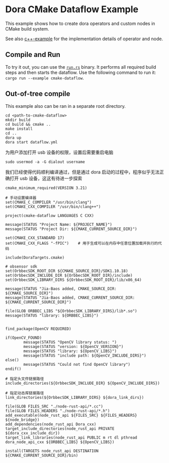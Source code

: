 # Dora CMake Dataflow Example

This example shows how to create dora operators and custom nodes in CMake build system.

See also [c++-example](https://github.com/dora-rs/dora/blob/main/examples/c%2B%2B-dataflow/README.md) for the implementation details of operator and node.

## Compile and Run

To try it out, you can use the [`run.rs`](./run.rs) binary. It performs all required build steps and then starts the dataflow. Use the following command to run it: `cargo run --example cmake-dataflow`.

## Out-of-tree compile

This example also can be ran in a separate root directory.
```
cd <path-to-cmake-dataflow>
mkdir build
cd build && cmake ..
make install
cd ..
dora up
dora start dataflow.yml
```

为用户添加打开 usb 设备的权限，设置后需要重启电脑

```
sudo usermod -a -G dialout username
```

我们已经使得代码顺利编译通过，但是通过 dora 启动的过程中，程序似乎无法正确打开 usb 设备，这这有待进一步探索

```
cmake_minimum_required(VERSION 3.21)

# 手动设置编译器
set(CMAKE_C_COMPILER "/usr/bin/clang")
set(CMAKE_CXX_COMPILER "/usr/bin/clang++")

project(cmake-dataflow LANGUAGES C CXX)

message(STATUS "Project Name: ${PROJECT_NAME}")
message(STATUS "Project Dir: ${CMAKE_CURRENT_SOURCE_DIR}")

set(CMAKE_CXX_STANDARD 17)
set(CMAKE_CXX_FLAGS "-fPIC")    # 用于生成可以在内存中任意位置加载并执行的代码

include(DoraTargets.cmake)

# obsensor sdk
set(OrbbecSDK_ROOT_DIR ${CMAKE_SOURCE_DIR}/SDK1.10.18)
set(OrbbecSDK_INCLUDE_DIR ${OrbbecSDK_ROOT_DIR}/include)
set(OrbbecSDK_LIBRARY_DIRS ${OrbbecSDK_ROOT_DIR}/lib/x86_64)

message(STATUS "Jia-Baos added, CMAKE_SOURCE_DIR: ${CMAKE_SOURCE_DIR}")
message(STATUS "Jia-Baos added, CMAKE_CURRENT_SOURCE_DIR: ${CMAKE_CURRENT_SOURCE_DIR}")

file(GLOB ORBBEC_LIBS "${OrbbecSDK_LIBRARY_DIRS}/lib*.so")
message(STATUS "library: ${ORBBEC_LIBS}")


find_package(OpenCV REQUIRED)

if(OpenCV_FOUND)
        message(STATUS "OpenCV library status: ")
        message(STATUS "version: ${OpenCV_VERSION}")
        message(STATUS "library: ${OpenCV_LIBS}")
        message(STATUS "include path: ${OpenCV_INCLUDE_DIRS}")
else()
        message(STATUS "Could not find OpenCV library")
endif()

# 指定头文件链接路径
include_directories(${OrbbecSDK_INCLUDE_DIR} ${OpenCV_INCLUDE_DIRS})

# 指定动态库链接路径
link_directories(${OrbbecSDK_LIBRARY_DIRS} ${dora_link_dirs})

file(GLOB FILES_SRC "./node-rust-api/*.cc")
file(GLOB FILES_HEADERS "./node-rust-api/*.h")
add_executable(node_rust_api ${FILES_SRC} ${FILES_HEADERS} ${node_bridge})
add_dependencies(node_rust_api Dora_cxx)
target_include_directories(node_rust_api PRIVATE ${dora_cxx_include_dir})
target_link_libraries(node_rust_api PUBLIC m rt dl pthread dora_node_api_cxx ${ORBBEC_LIBS} ${OpenCV_LIBS})

install(TARGETS node_rust_api DESTINATION ${CMAKE_CURRENT_SOURCE_DIR}/bin)
```